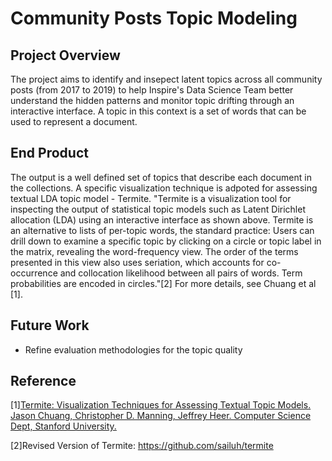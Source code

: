 # Community Posts Topic Modeling 

## Project Overview

The project aims to identify and insepect latent topics across all community posts (from 2017 to 2019) to help Inspire's Data Science Team better understand the hidden patterns and monitor topic drifting through an interactive interface. A topic in this context is a set of words that can be used to represent a document. 

## End Product
The output is a well defined set of topics that describe each document in the collections. A specific visualization technique is adpoted for assessing textual LDA topic model - Termite. "Termite is a visualization tool for inspecting the output of statistical topic models such as Latent Dirichlet allocation (LDA) using an interactive interface as shown above. Termite is an alternative to lists of per-topic words, the standard practice: Users can drill down to examine a specific topic by clicking on a circle or topic label in the matrix, revealing the word-frequency view. The order of the terms presented in this view also uses seriation, which accounts for co-occurrence and collocation likelihood between all pairs of words. Term probabilities are encoded in circles."[2] For more details, see Chuang et al [1].

## Future Work
- Refine evaluation methodologies for the topic quality 

## Reference
[1][Termite: Visualization Techniques for Assessing Textual Topic Models. Jason Chuang, Christopher D. Manning, Jeffrey Heer. Computer Science Dept, Stanford University.](http://vis.stanford.edu/papers/termite)

[2]Revised Version of Termite: https://github.com/sailuh/termite
